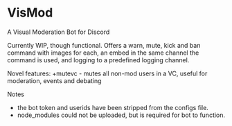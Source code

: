 # VisMod
A Visual Moderation Bot for Discord

Currently WIP, though functional. Offers a warn, mute, kick and ban command with images for each, an embed in the same channel the command is used, and logging to a predefined logging channel. 

Novel features:
+mutevc - mutes all non-mod users in a VC, useful for moderation, events and debating

Notes
- the bot token and userids have been stripped from the configs file. 
- node_modules could not be uploaded, but is required for bot to function.   
